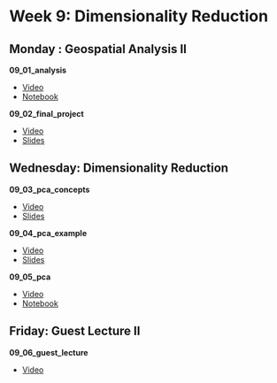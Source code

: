 # Week 9: Dimensionality Reduction

## Monday : Geospatial Analysis II

**09_01_analysis**
- [Video](https://youtu.be/6GZEhDSu2UA)
- [Notebook](https://github.com/COGS108/Lectures-Fa20/blob/master/09_pca/09_01_analysis.ipynb)

**09_02_final_project**
- [Video](https://youtu.be/3wPovu_89Oo)
- [Slides](https://github.com/COGS108/Lectures-Fa20/blob/master/09_pca/09_02_final_project.pdf)

## Wednesday: Dimensionality Reduction

**09_03_pca_concepts**
- [Video](https://youtu.be/l6vqHWVAdnw)
- [Slides](https://github.com/COGS108/Lectures-Fa20/blob/master/09_pca/09_03_pca_concepts.pdf)

**09_04_pca_example**
- [Video](https://youtu.be/7LIfOh9N5lE)
- [Slides](https://github.com/COGS108/Lectures-Fa20/blob/master/09_pca/09_04_pca_example.pdf)

**09_05_pca**
- [Video](https://youtu.be/8JDRK6e_Bq0)
- [Notebook](https://github.com/COGS108/Lectures-Fa20/blob/master/09_pca/09_05_pca.ipynb)


## Friday: Guest Lecture II

**09_06_guest_lecture**
- [Video](https://youtu.be/mVXUaKDz18k)
